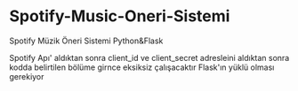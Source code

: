 # Spotify-Music-Oneri-Sistemi
 Spotify Müzik Öneri Sistemi Python&Flask

Spotify Apı' aldıktan sonra client_id ve client_secret adresleini aldıktan sonra kodda belirtilen bölüme girnce eksiksiz çalışacaktır 
Flask'ın yüklü olması gerekiyor
